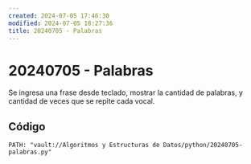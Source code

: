 ```yaml
---
created: 2024-07-05 17:46:30
modified: 2024-07-05 18:27:36
title: 20240705 - Palabras
---
```


# 20240705 - Palabras

Se ingresa una frase desde teclado, mostrar la cantidad de palabras, y cantidad de veces que se repite cada vocal.

## Código

```embed-python
PATH: "vault://Algoritmos y Estructuras de Datos/python/20240705-palabras.py"
```
